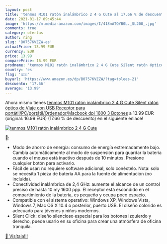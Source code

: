 ```yaml
---
layout: post
title: 'tenmos M101 ratón inalámbrico 2 4 G Cute al 17.66 % de descuento'
date: 2021-01-17 09:45:44
image: 'https://m.media-amazon.com/images/I/418nATQYB0L._SL200_.jpg'
comments: true
category: ofertas
author: ring
slug: 'B0757KVZZW-es'
actualPrice: 13.99 EUR
currency: EUR
price: 13.99
comparePrice: 16.99 EUR
prodname: 'tenmos M101 ratón inalámbrico 2 4 G Cute Silent ratón óptico de Viaje con USB Receptor para portátil/PC/portátil/Ordenador/Macbook  dpi 1600 3 Botones'
country: 'es'
flag: '🇪🇸'
buyurl: 'https://www.amazon.es/dp/B0757KVZZW/?tag=tolees-21'
descuento: '17.66'
average: '13.99'
---
```


Ahora mismo tienes [tenmos M101 ratón inalámbrico 2 4 G Cute Silent ratón óptico de Viaje con USB Receptor para portátil/PC/portátil/Ordenador/Macbook  dpi 1600 3 Botones](https://www.amazon.es/dp/B0757KVZZW/?tag=tolees-21) a 13.99 EUR (original: 16.99 EUR) (17.66 %  de descuento) en el siguiente enlace!

[![tenmos M101 ratón inalámbrico 2 4 G Cute](https://m.media-amazon.com/images/I/418nATQYB0L._SL200_.jpg)](https://www.amazon.es/dp/B0757KVZZW/?tag=tolees-21)

🔎:

- Modo de ahorro de energía: consumo de energía extremadamente bajo. Cambia automáticamente al modo de suspensión para guardar la batería cuando el mouse está inactivo después de 10 minutos. Presione cualquier botón para activarlo.
- Fácil de usar: no requiere software adicional, solo conéctelo. Nota: solo se necesita 1 pieza de batería AA para la fuente de alimentación (no incluida).
- Conectividad inalámbrica de 2,4 GHz: aumente el alcance de un control preciso de hasta 10 my 1600 ppp. El receptor está escondido en el compartimiento de la batería, es pequeño y ocupa poco espacio.
- Compatible con el sistema operativo: Windows XP, Windows Vista, Windows 7, Mac OS X 10.4 o posterior, puerto USB. El diseño colorido es adecuado para jóvenes y niños modernos.
- Silent Click: diseño silencioso especial para los botones izquierdo y derecho, puede usarlo en su oficina para crear una atmósfera de oficina tranquila.

[🛒 Visítala!!!](https://www.amazon.es/dp/B0757KVZZW/?tag=tolees-21)
